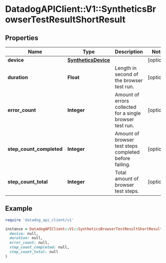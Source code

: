 # DatadogAPIClient::V1::SyntheticsBrowserTestResultShortResult

## Properties

| Name                     | Type                                        | Description                                               | Notes      |
| ------------------------ | ------------------------------------------- | --------------------------------------------------------- | ---------- |
| **device**               | [**SyntheticsDevice**](SyntheticsDevice.md) |                                                           | [optional] |
| **duration**             | **Float**                                   | Length in second of the browser test run.                 | [optional] |
| **error_count**          | **Integer**                                 | Amount of errors collected for a single browser test run. | [optional] |
| **step_count_completed** | **Integer**                                 | Amount of browser test steps completed before failing.    | [optional] |
| **step_count_total**     | **Integer**                                 | Total amount of browser test steps.                       | [optional] |

## Example

```ruby
require 'datadog_api_client/v1'

instance = DatadogAPIClient::V1::SyntheticsBrowserTestResultShortResult.new(
  device: null,
  duration: null,
  error_count: null,
  step_count_completed: null,
  step_count_total: null
)
```
